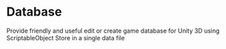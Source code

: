 # Database

Provide friendly and useful edit or create game database for Unity 3D using ScriptableObject Store in a single data file
